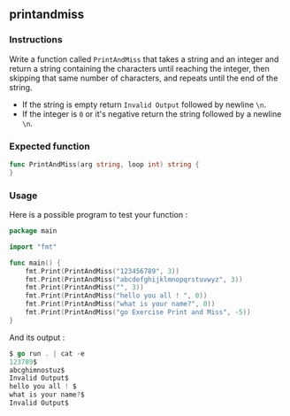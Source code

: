 ## printandmiss

### Instructions

Write a function called `PrintAndMiss` that takes a string and an integer and return a string containing the characters until reaching the integer, then skipping that same number of characters, and repeats until the end of the string.

- If the string is empty return `Invalid Output` followed by newline `\n`.
- If the integer is `0` or it's negative return the string followed by a newline `\n`.


### Expected function

```go
func PrintAndMiss(arg string, loop int) string {
}
```
### Usage

Here is a possible program to test your function :

```go
package main

import "fmt"

func main() {
	fmt.Print(PrintAndMiss("123456789", 3))
 	fmt.Print(PrintAndMiss("abcdefghijklmnopqrstuvwyz", 3))
 	fmt.Print(PrintAndMiss("", 3))
 	fmt.Print(PrintAndMiss("hello you all ! ", 0))
 	fmt.Print(PrintAndMiss("what is your name?", 0))
 	fmt.Print(PrintAndMiss("go Exercise Print and Miss", -5))
}
```

And its output :

```go
$ go run . | cat -e
123789$
abcghimnostuz$
Invalid Output$
hello you all ! $
what is your name?$
Invalid Output$
```
